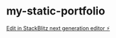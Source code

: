 # my-static-portfolio

[Edit in StackBlitz next generation editor ⚡️](https://stackblitz.com/~/github.com/s16e/my-static-portfolio)